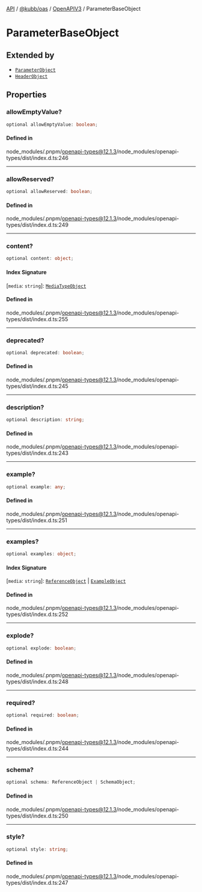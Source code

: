 [API](../../../../../packages.md) / [@kubb/oas](../../../index.md) / [OpenAPIV3](../index.md) / ParameterBaseObject

# ParameterBaseObject

## Extended by

- [`ParameterObject`](ParameterObject.md)
- [`HeaderObject`](HeaderObject.md)

## Properties

### allowEmptyValue?

```ts
optional allowEmptyValue: boolean;
```

#### Defined in

node\_modules/.pnpm/openapi-types@12.1.3/node\_modules/openapi-types/dist/index.d.ts:246

***

### allowReserved?

```ts
optional allowReserved: boolean;
```

#### Defined in

node\_modules/.pnpm/openapi-types@12.1.3/node\_modules/openapi-types/dist/index.d.ts:249

***

### content?

```ts
optional content: object;
```

#### Index Signature

 \[`media`: `string`\]: [`MediaTypeObject`](MediaTypeObject.md)

#### Defined in

node\_modules/.pnpm/openapi-types@12.1.3/node\_modules/openapi-types/dist/index.d.ts:255

***

### deprecated?

```ts
optional deprecated: boolean;
```

#### Defined in

node\_modules/.pnpm/openapi-types@12.1.3/node\_modules/openapi-types/dist/index.d.ts:245

***

### description?

```ts
optional description: string;
```

#### Defined in

node\_modules/.pnpm/openapi-types@12.1.3/node\_modules/openapi-types/dist/index.d.ts:243

***

### example?

```ts
optional example: any;
```

#### Defined in

node\_modules/.pnpm/openapi-types@12.1.3/node\_modules/openapi-types/dist/index.d.ts:251

***

### examples?

```ts
optional examples: object;
```

#### Index Signature

 \[`media`: `string`\]: [`ReferenceObject`](ReferenceObject.md) \| [`ExampleObject`](ExampleObject.md)

#### Defined in

node\_modules/.pnpm/openapi-types@12.1.3/node\_modules/openapi-types/dist/index.d.ts:252

***

### explode?

```ts
optional explode: boolean;
```

#### Defined in

node\_modules/.pnpm/openapi-types@12.1.3/node\_modules/openapi-types/dist/index.d.ts:248

***

### required?

```ts
optional required: boolean;
```

#### Defined in

node\_modules/.pnpm/openapi-types@12.1.3/node\_modules/openapi-types/dist/index.d.ts:244

***

### schema?

```ts
optional schema: ReferenceObject | SchemaObject;
```

#### Defined in

node\_modules/.pnpm/openapi-types@12.1.3/node\_modules/openapi-types/dist/index.d.ts:250

***

### style?

```ts
optional style: string;
```

#### Defined in

node\_modules/.pnpm/openapi-types@12.1.3/node\_modules/openapi-types/dist/index.d.ts:247
